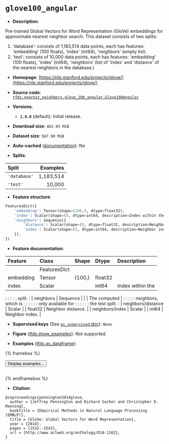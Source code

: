 <div itemscope itemtype="http://schema.org/Dataset">
  <div itemscope itemprop="includedInDataCatalog" itemtype="http://schema.org/DataCatalog">
    <meta itemprop="name" content="TensorFlow Datasets" />
  </div>
  <meta itemprop="name" content="glove100_angular" />
  <meta itemprop="description" content="Pre-trained Global Vectors for Word Representation (GloVe) embeddings for&#10;approximate nearest neighbor search. This dataset consists of two splits:&#10;&#10;  1. &#x27;database&#x27;: consists of 1,183,514 data points, each has features:&#10;    &#x27;embedding&#x27; (100 floats), &#x27;index&#x27; (int64), &#x27;neighbors&#x27; (empty list).&#10;  2. &#x27;test&#x27;: consists of 10,000 data points, each has features: &#x27;embedding&#x27; (100&#10;    floats), &#x27;index&#x27; (int64), &#x27;neighbors&#x27; (list of &#x27;index&#x27; and &#x27;distance&#x27;&#10;    of the nearest neighbors in the database.)&#10;&#10;To use this dataset:&#10;&#10;```python&#10;import tensorflow_datasets as tfds&#10;&#10;ds = tfds.load(&#x27;glove100_angular&#x27;, split=&#x27;train&#x27;)&#10;for ex in ds.take(4):&#10;  print(ex)&#10;```&#10;&#10;See [the guide](https://www.tensorflow.org/datasets/overview) for more&#10;informations on [tensorflow_datasets](https://www.tensorflow.org/datasets).&#10;&#10;" />
  <meta itemprop="url" content="https://www.tensorflow.org/datasets/catalog/glove100_angular" />
  <meta itemprop="sameAs" content="https://nlp.stanford.edu/projects/glove/" />
  <meta itemprop="citation" content="@inproceedings{pennington2014glove,&#10;  author = {Jeffrey Pennington and Richard Socher and Christopher D. Manning},&#10;  booktitle = {Empirical Methods in Natural Language Processing (EMNLP)},&#10;  title = {GloVe: Global Vectors for Word Representation},&#10;  year = {2014},&#10;  pages = {1532--1543},&#10;  url = {http://www.aclweb.org/anthology/D14-1162},&#10;}" />
</div>

# `glove100_angular`


*   **Description**:

Pre-trained Global Vectors for Word Representation (GloVe) embeddings for
approximate nearest neighbor search. This dataset consists of two splits:

1.  'database': consists of 1,183,514 data points, each has features:
    'embedding' (100 floats), 'index' (int64), 'neighbors' (empty list).
2.  'test': consists of 10,000 data points, each has features: 'embedding' (100
    floats), 'index' (int64), 'neighbors' (list of 'index' and 'distance' of the
    nearest neighbors in the database.)

*   **Homepage**:
    [https://nlp.stanford.edu/projects/glove/](https://nlp.stanford.edu/projects/glove/)

*   **Source code**:
    [`tfds.nearest_neighbors.glove_100_angular.Glove100Angular`](https://github.com/tensorflow/datasets/tree/master/tensorflow_datasets/nearest_neighbors/glove_100_angular/glove_100_angular.py)

*   **Versions**:

    *   **`1.0.0`** (default): Initial release.

*   **Download size**: `462.93 MiB`

*   **Dataset size**: `567.90 MiB`

*   **Auto-cached**
    ([documentation](https://www.tensorflow.org/datasets/performances#auto-caching)):
    No

*   **Splits**:

Split        | Examples
:----------- | --------:
`'database'` | 1,183,514
`'test'`     | 10,000

*   **Feature structure**:

```python
FeaturesDict({
    'embedding': Tensor(shape=(100,), dtype=float32),
    'index': Scalar(shape=(), dtype=int64, description=Index within the split.),
    'neighbors': Sequence({
        'distance': Scalar(shape=(), dtype=float32, description=Neighbor distance.),
        'index': Scalar(shape=(), dtype=int64, description=Neighbor index.),
    }),
})
```

*   **Feature documentation**:

| Feature            | Class        | Shape  | Dtype   | Description         |
| :----------------- | :----------- | :----- | :------ | :------------------ |
|                    | FeaturesDict |        |         |                     |
| embedding          | Tensor       | (100,) | float32 |                     |
| index              | Scalar       |        | int64   | Index within the    |
:                    :              :        :         : split.              :
| neighbors          | Sequence     |        |         | The computed        |
:                    :              :        :         : neighbors, which is :
:                    :              :        :         : only available for  :
:                    :              :        :         : the test split.     :
| neighbors/distance | Scalar       |        | float32 | Neighbor distance.  |
| neighbors/index    | Scalar       |        | int64   | Neighbor index.     |

*   **Supervised keys** (See
    [`as_supervised` doc](https://www.tensorflow.org/datasets/api_docs/python/tfds/load#args)):
    `None`

*   **Figure**
    ([tfds.show_examples](https://www.tensorflow.org/datasets/api_docs/python/tfds/visualization/show_examples)):
    Not supported.

*   **Examples**
    ([tfds.as_dataframe](https://www.tensorflow.org/datasets/api_docs/python/tfds/as_dataframe)):

<!-- mdformat off(HTML should not be auto-formatted) -->

{% framebox %}

<button id="displaydataframe">Display examples...</button>
<div id="dataframecontent" style="overflow-x:auto"></div>
<script>
const url = "https://storage.googleapis.com/tfds-data/visualization/dataframe/glove100_angular-1.0.0.html";
const dataButton = document.getElementById('displaydataframe');
dataButton.addEventListener('click', async () => {
  // Disable the button after clicking (dataframe loaded only once).
  dataButton.disabled = true;

  const contentPane = document.getElementById('dataframecontent');
  try {
    const response = await fetch(url);
    // Error response codes don't throw an error, so force an error to show
    // the error message.
    if (!response.ok) throw Error(response.statusText);

    const data = await response.text();
    contentPane.innerHTML = data;
  } catch (e) {
    contentPane.innerHTML =
        'Error loading examples. If the error persist, please open '
        + 'a new issue.';
  }
});
</script>

{% endframebox %}

<!-- mdformat on -->

*   **Citation**:

```
@inproceedings{pennington2014glove,
  author = {Jeffrey Pennington and Richard Socher and Christopher D. Manning},
  booktitle = {Empirical Methods in Natural Language Processing (EMNLP)},
  title = {GloVe: Global Vectors for Word Representation},
  year = {2014},
  pages = {1532--1543},
  url = {http://www.aclweb.org/anthology/D14-1162},
}
```

